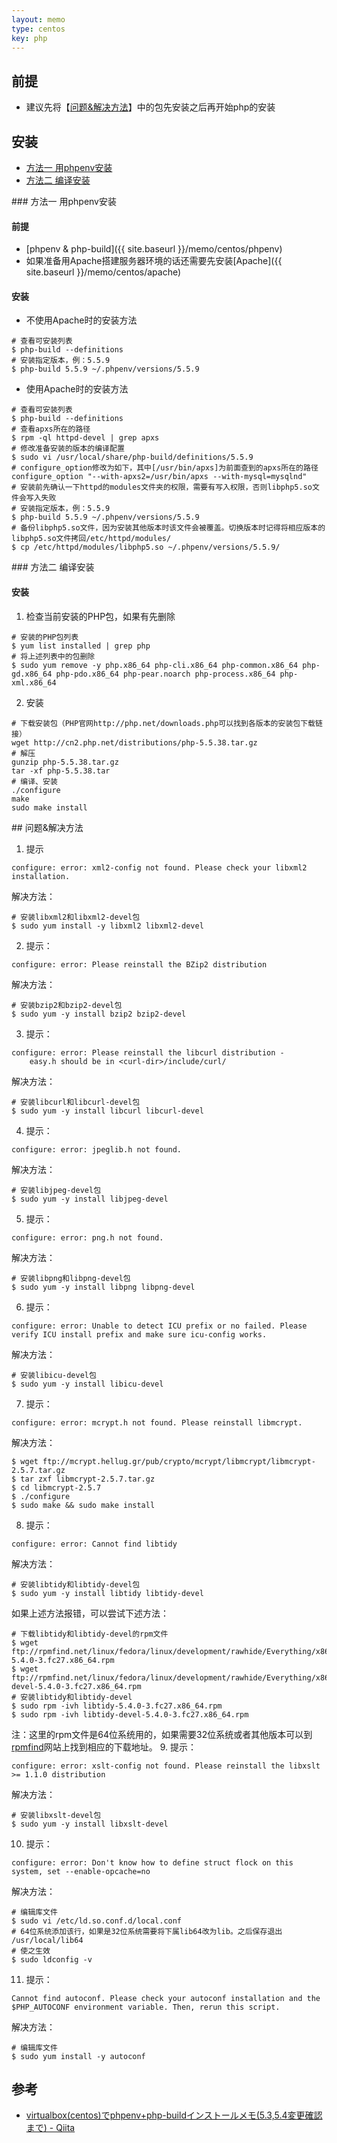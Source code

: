 ```yaml
---
layout: memo
type: centos
key: php
---
```


## 前提
- 建议先将【[问题&解决方法](#solutions)】中的包先安装之后再开始php的安装

## 安装

- [方法一 用phpenv安装](#phpenv)
- [方法二 编译安装](#build)

<div id="phpenv"></div>
### 方法一 用phpenv安装

#### 前提
- [phpenv & php-build]({{ site.baseurl }}/memo/centos/phpenv)
- 如果准备用Apache搭建服务器环境的话还需要先安装[Apache]({{ site.baseurl }}/memo/centos/apache)

#### 安装
- 不使用Apache时的安装方法
```shell
# 查看可安装列表
$ php-build --definitions
# 安装指定版本，例：5.5.9
$ php-build 5.5.9 ~/.phpenv/versions/5.5.9
```
- 使用Apache时的安装方法
```shell
# 查看可安装列表
$ php-build --definitions
# 查看apxs所在的路径
$ rpm -ql httpd-devel | grep apxs
# 修改准备安装的版本的编译配置
$ sudo vi /usr/local/share/php-build/definitions/5.5.9
# configure_option修改为如下，其中[/usr/bin/apxs]为前面查到的apxs所在的路径
configure_option "--with-apxs2=/usr/bin/apxs --with-mysql=mysqlnd"
# 安装前先确认一下httpd的modules文件夹的权限，需要有写入权限，否则libphp5.so文件会写入失败
# 安装指定版本，例：5.5.9
$ php-build 5.5.9 ~/.phpenv/versions/5.5.9
# 备份libphp5.so文件，因为安装其他版本时该文件会被覆盖。切换版本时记得将相应版本的libphp5.so文件拷回/etc/httpd/modules/
$ cp /etc/httpd/modules/libphp5.so ~/.phpenv/versions/5.5.9/
```

<div id="build"></div>
### 方法二 编译安装

#### 安装
1. 检查当前安装的PHP包，如果有先删除
```shell
# 安装的PHP包列表
$ yum list installed | grep php
# 将上述列表中的包删除
$ sudo yum remove -y php.x86_64 php-cli.x86_64 php-common.x86_64 php-gd.x86_64 php-pdo.x86_64 php-pear.noarch php-process.x86_64 php-xml.x86_64
```

2. 安装
```shell
# 下载安装包（PHP官网http://php.net/downloads.php可以找到各版本的安装包下载链接）
wget http://cn2.php.net/distributions/php-5.5.38.tar.gz
# 解压
gunzip php-5.5.38.tar.gz
tar -xf php-5.5.38.tar
# 编译、安装
./configure
make
sudo make install
```

<div id="solutions"></div>
## 问题&解决方法

1. 提示
```shell
configure: error: xml2-config not found. Please check your libxml2 installation.
```
解决方法：
```shell
# 安装libxml2和libxml2-devel包
$ sudo yum install -y libxml2 libxml2-devel
```
2. 提示：
```shell
configure: error: Please reinstall the BZip2 distribution
```
解决方法：
```shell
# 安装bzip2和bzip2-devel包
$ sudo yum -y install bzip2 bzip2-devel
```
3. 提示：
```shell
configure: error: Please reinstall the libcurl distribution -
    easy.h should be in <curl-dir>/include/curl/
```
解决方法：
```shell
# 安装libcurl和libcurl-devel包
$ sudo yum -y install libcurl libcurl-devel
```
4. 提示：
```shell
configure: error: jpeglib.h not found.
```
解决方法：
```shell
# 安装libjpeg-devel包
$ sudo yum -y install libjpeg-devel
```
5. 提示：
```shell
configure: error: png.h not found.
```
解决方法：
```shell
# 安装libpng和libpng-devel包
$ sudo yum -y install libpng libpng-devel
```
6. 提示：
```shell
configure: error: Unable to detect ICU prefix or no failed. Please verify ICU install prefix and make sure icu-config works.
```
解决方法：
```shell
# 安装libicu-devel包
$ sudo yum -y install libicu-devel
```
7. 提示：
```shell
configure: error: mcrypt.h not found. Please reinstall libmcrypt.
```
解决方法：
```shell
$ wget ftp://mcrypt.hellug.gr/pub/crypto/mcrypt/libmcrypt/libmcrypt-2.5.7.tar.gz
$ tar zxf libmcrypt-2.5.7.tar.gz
$ cd libmcrypt-2.5.7
$ ./configure
$ sudo make && sudo make install
```
8. 提示：
```shell
configure: error: Cannot find libtidy
```
解决方法：
```shell
# 安装libtidy和libtidy-devel包
$ sudo yum -y install libtidy libtidy-devel
```
如果上述方法报错，可以尝试下述方法：
```shell
# 下载libtidy和libtidy-devel的rpm文件
$ wget ftp://rpmfind.net/linux/fedora/linux/development/rawhide/Everything/x86_64/os/Packages/l/libtidy-5.4.0-3.fc27.x86_64.rpm
$ wget ftp://rpmfind.net/linux/fedora/linux/development/rawhide/Everything/x86_64/os/Packages/l/libtidy-devel-5.4.0-3.fc27.x86_64.rpm
# 安装libtidy和libtidy-devel
$ sudo rpm -ivh libtidy-5.4.0-3.fc27.x86_64.rpm
$ sudo rpm -ivh libtidy-devel-5.4.0-3.fc27.x86_64.rpm
```
注：这里的rpm文件是64位系统用的，如果需要32位系统或者其他版本可以到[rpmfind]( http://rpmfind.net/ )网站上找到相应的下载地址。
9. 提示：
```shell
configure: error: xslt-config not found. Please reinstall the libxslt >= 1.1.0 distribution
```
解决方法：
```shell
# 安装libxslt-devel包
$ sudo yum -y install libxslt-devel
```
10. 提示：
```shell
configure: error: Don't know how to define struct flock on this system, set --enable-opcache=no
```
解决方法：
```shell
# 编辑库文件
$ sudo vi /etc/ld.so.conf.d/local.conf
# 64位系统添加该行，如果是32位系统需要将下属lib64改为lib。之后保存退出
/usr/local/lib64
# 使之生效
$ sudo ldconfig -v
```
11. 提示：
```shell
Cannot find autoconf. Please check your autoconf installation and the
$PHP_AUTOCONF environment variable. Then, rerun this script.
```
解决方法：
```shell
# 编辑库文件
$ sudo yum install -y autoconf
```

## 参考
- [virtualbox(centos)でphpenv+php-buildインストールメモ(5.3,5.4変更確認まで) - Qiita]( https://qiita.com/ryurock/items/7d031440bb174a55a6a1 )
